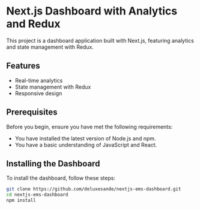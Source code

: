 # Next.js Dashboard with Analytics and Redux

This project is a dashboard application built with Next.js, featuring analytics and state management with Redux.

## Features

-   Real-time analytics
-   State management with Redux
-   Responsive design

## Prerequisites

Before you begin, ensure you have met the following requirements:

-   You have installed the latest version of Node.js and npm.
-   You have a basic understanding of JavaScript and React.

## Installing the Dashboard

To install the dashboard, follow these steps:

```bash
git clone https://github.com/deluxesande/nextjs-ems-dashboard.git
cd nextjs-ems-dashboard
npm install
```
